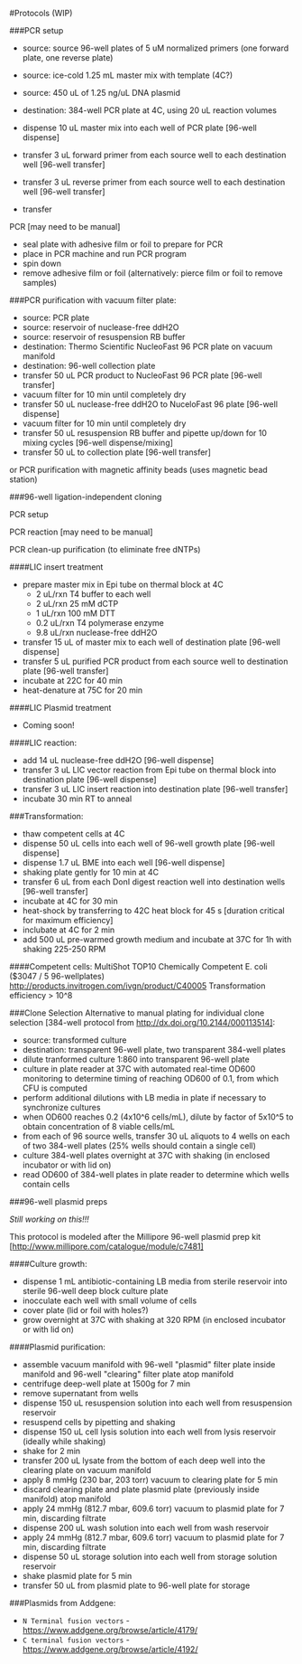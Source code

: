 #Protocols (WIP)

###PCR setup
* source: source 96-well plates of 5 uM normalized primers (one forward plate, one reverse plate)
* source: ice-cold 1.25 mL master mix with template (4C?)
* source: 450 uL of 1.25 ng/uL DNA plasmid 

* destination: 384-well PCR plate at 4C, using 20  uL reaction volumes 
* dispense 10 uL master mix into each well of PCR plate [96-well dispense]
* transfer 3 uL forward primer from each source well to each destination well [96-well transfer]
* transfer 3 uL reverse primer from each source well to each destination well [96-well transfer]
* transfer 

PCR [may need to be manual]
* seal plate with adhesive film or foil to prepare for PCR
* place in PCR machine and run PCR program
* spin down
* remove adhesive film or foil (alternatively: pierce film or foil to remove samples)

###PCR purification with vacuum filter plate:
* source: PCR plate
* source: reservoir of nuclease-free ddH2O
* source: reservoir of resuspension RB buffer
* destination: Thermo Scientific NucleoFast 96 PCR plate on vacuum manifold
* destination: 96-well collection plate
* transfer 50 uL PCR product to NucleoFast 96 PCR plate [96-well transfer]
* vacuum filter for 10 min until completely dry
* transfer 50 uL nuclease-free ddH2O to NuceloFast 96 plate [96-well dispense]
* vacuum filter for 10 min until completely dry
* transfer 50 uL resuspension RB buffer and pipette up/down for 10 mixing cycles [96-well dispense/mixing]
* transfer 50 uL to collection plate [96-well transfer]

or PCR purification with magnetic affinity beads (uses magnetic bead station)

###96-well ligation-independent cloning

PCR setup

PCR reaction [may need to be manual]

PCR clean-up purification (to eliminate free dNTPs)

####LIC insert treatment
* prepare master mix in Epi tube on thermal block at 4C
   + 2 uL/rxn T4 buffer to each well
   + 2 uL/rxn 25 mM dCTP
   + 1 uL/rxn 100 mM DTT
   + 0.2 uL/rxn T4 polymerase enzyme
   + 9.8 uL/rxn nuclease-free ddH2O
* transfer 15 uL of master mix to each well of destination plate [96-well dispense]
* transfer 5 uL purified PCR product from each source well to destination plate [96-well transfer]
* incubate at 22C for 40 min
* heat-denature at 75C for 20 min

####LIC Plasmid treatment 
* Coming soon!

####LIC reaction:
* add 14 uL nuclease-free ddH2O [96-well dispense]
* transfer 3 uL LIC vector reaction from Epi tube on thermal block into destination plate [96-well dispense]
* transfer 3 uL LIC insert reaction into destination plate [96-well transfer]
* incubate 30 min RT to anneal

###Transformation:
* thaw competent cells at 4C
* dispense 50 uL cells into each well of 96-well growth plate [96-well dispense]
* dispense 1.7 uL BME into each well [96-well dispense]
* shaking plate gently for 10 min at 4C
* transfer 6 uL from each DonI digest reaction well into destination wells [96-well transfer]
* incubate at 4C for 30 min
* heat-shock by transferring to 42C heat block for 45 s [duration critical for maximum efficiency]
* inclubate at 4C for 2 min
* add 500 uL pre-warmed growth medium and incubate at 37C for 1h with shaking 225-250 RPM

####Competent cells:
MultiShot TOP10 Chemically Competent E. coli ($3047 / 5 96-wellplates)
http://products.invitrogen.com/ivgn/product/C40005
Transformation efficiency > 10^8

###Clone Selection
Alternative to manual plating for individual clone selection [384-well protocol from http://dx.doi.org/10.2144/000113514]:
* source: transformed culture
* destination: transparent 96-well plate, two transparent 384-well plates
* dilute tranformed culture 1:860 into transparent 96-well plate
* culture in plate reader at 37C with automated real-time OD600 monitoring to determine timing of reaching OD600 of 0.1, from which CFU is computed
* perform additional dilutions with LB media in plate if necessary to synchronize cultures
* when OD600 reaches 0.2 (4x10^6 cells/mL), dilute by factor of 5x10^5 to obtain concentration of 8 viable cells/mL
* from each of 96 source wells, transfer 30 uL aliquots to 4 wells on each of two 384-well plates (25% wells should contain a single cell)
* culture 384-well plates overnight at 37C with shaking (in enclosed incubator or with lid on)
* read OD600 of 384-well plates in plate reader to determine which wells contain cells

###96-well plasmid preps

*Still working on this!!!*

This protocol is modeled after the Millipore 96-well plasmid prep kit [http://www.millipore.com/catalogue/module/c7481]

####Culture growth:
* dispense 1 mL antibiotic-containing LB media from sterile reservoir into sterile 96-well deep block culture plate
* inocculate each well with small volume of cells
* cover plate (lid or foil with holes?)
* grow overnight at 37C with shaking at 320 RPM (in enclosed incubator or with lid on)

####Plasmid purification:
* assemble vacuum manifold with 96-well "plasmid" filter plate inside manifold and 96-well "clearing" filter plate atop manifold
* centrifuge deep-well plate at 1500g for 7 min
* remove supernatant from wells
* dispense 150 uL resuspension solution into each well from resuspension reservoir
* resuspend cells by pipetting and shaking
* dispense 150 uL cell lysis solution into each well from lysis reservoir (ideally while shaking)
* shake for 2 min
* transfer 200 uL lysate from the bottom of each deep well into the clearing plate on vacuum manifold
* apply 8 mmHg (230 bar, 203 torr) vacuum to clearing plate for 5 min
* discard clearing plate and plate plasmid plate (previously inside manifold) atop manifold
* apply 24 mmHg (812.7 mbar, 609.6 torr) vacuum to plasmid plate for 7 min, discarding filtrate
* dispense 200 uL wash solution into each well from wash reservoir
* apply 24 mmHg (812.7 mbar, 609.6 torr) vacuum to plasmid plate for 7 min, discarding filtrate
* dispense 50 uL storage solution into each well from storage solution reservoir
* shake plasmid plate for 5 min
* transfer 50 uL from plasmid plate to 96-well plate for storage

###Plasmids from Addgene:
* `N Terminal fusion vectors` - https://www.addgene.org/browse/article/4179/
* `C terminal fusion vectors` - https://www.addgene.org/browse/article/4192/

